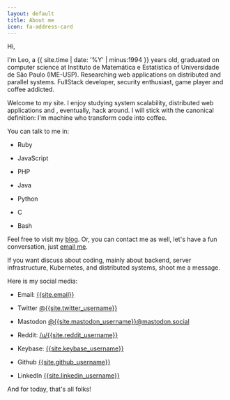 ```yaml
---
layout: default
title: About me
icon: fa-address-card
---
```

Hi,

I'm Leo, a {{ site.time | date: '%Y' | minus:1994 }} years old, graduated on computer science at Instituto de Matemática e Estatística of Universidade de São Paulo (IME-USP). Researching web applications on distributed and parallel systems. FullStack developer, security enthusiast, game player and coffee addicted.

Welcome to my site. I enjoy studying system scalability, distributed web applications and , eventually, hack around. I will stick with the canonical definition: I'm machine who transform code into coffee.

You can talk to me in:

- Ruby

- JavaScript

- PHP

- Java

- Python

- C

- Bash

Feel free to visit my [blog]({{site.blog}}). Or, you can contact me as well, let's have a fun conversation, just [email me](mailto:{{site.email}}).

If you want discuss about coding, mainly about backend, server infrastructure, Kubernetes, and distributed systems, shoot me a message.

Here is my social media:

- Email: [{{site.email}}](mailto:{{site.email}})

- Twitter [@{{site.twitter_username}}](https://twitter.com/{{site.twitter_username}})

- Mastodon [@{{site.mastodon_username}}@mastodon.social](https://mastodon.social/@{{site.twitter_username}})

- Reddit: [/u/{{site.reddit_username}}](https://reddit.com/u/{{site.reddit_username}})

- Keybase: [{{site.keybase_username}}](https://keybase.io/{{site.keybase_username}})

- Github [{{site.github_username}}](https://github.com/{{site.github_username}})

- LinkedIn [{{site.linkedin_username}}](https://www.linkedin.com/in/{{site.linkedin_username}})

And for today, that's all folks!
